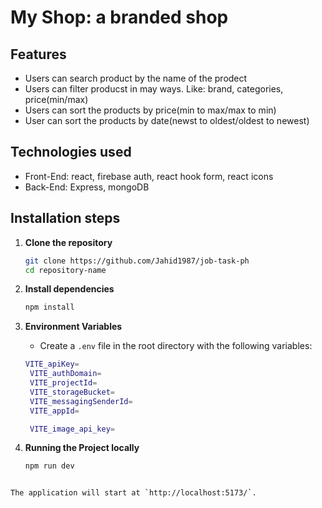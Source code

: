 # My Shop: a branded shop

## Features

- Users can search product by the name of the prodect
- Users can filter producst in may ways. Like: brand, categories, price(min/max)
- Users can sort the products by price(min to max/max to min)
- User can sort the products by date(newst to oldest/oldest to newest)

## Technologies used

- Front-End: react, firebase auth, react hook form, react icons
- Back-End: Express, mongoDB

## Installation steps

1. **Clone the repository**

   ```bash
   git clone https://github.com/Jahid1987/job-task-ph
   cd repository-name
   ```

2. **Install dependencies**

   ```bash
   npm install
   ```

3. **Environment Variables**

   - Create a `.env` file in the root directory with the following variables:

   ```bash
   VITE_apiKey=
    VITE_authDomain=
    VITE_projectId=
    VITE_storageBucket=
    VITE_messagingSenderId=
    VITE_appId=

    VITE_image_api_key=
   ```

4. **Running the Project locally**

   ```bash
   npm run dev
   ```

```

The application will start at `http://localhost:5173/`.

```
